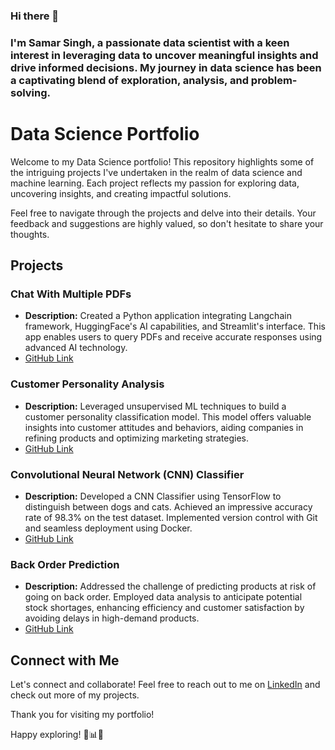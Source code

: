 ### Hi there 👋

### I'm Samar Singh, a passionate data scientist with a keen interest in leveraging data to uncover meaningful insights and drive informed decisions. My journey in data science has been a captivating blend of exploration, analysis, and problem-solving.

# Data Science Portfolio

Welcome to my Data Science portfolio! This repository highlights some of the intriguing projects I've undertaken in the realm of data science and machine learning. Each project reflects my passion for exploring data, uncovering insights, and creating impactful solutions. 

Feel free to navigate through the projects and delve into their details. Your feedback and suggestions are highly valued, so don't hesitate to share your thoughts.

## Projects

### Chat With Multiple PDFs
- **Description:** Created a Python application integrating Langchain framework, HuggingFace's AI capabilities, and Streamlit's interface. This app enables users to query PDFs and receive accurate responses using advanced AI technology.
- [GitHub Link](https://github.com/Samargithubb/Chat_With_multiple_PDF)

### Customer Personality Analysis
- **Description:** Leveraged unsupervised ML techniques to build a customer personality classification model. This model offers valuable insights into customer attitudes and behaviors, aiding companies in refining products and optimizing marketing strategies.
- [GitHub Link](https://github.com/Samargithubb/Customer-Personality-Analysis)

### Convolutional Neural Network (CNN) Classifier
- **Description:** Developed a CNN Classifier using TensorFlow to distinguish between dogs and cats. Achieved an impressive accuracy rate of 98.3% on the test dataset. Implemented version control with Git and seamless deployment using Docker.
- [GitHub Link](https://github.com/Samargithubb/CNNClassifier)

### Back Order Prediction
- **Description:** Addressed the challenge of predicting products at risk of going on back order. Employed data analysis to anticipate potential stock shortages, enhancing efficiency and customer satisfaction by avoiding delays in high-demand products.
- [GitHub Link](https://github.com/Samargithubb/Back-Order-Prediction-Project)


## Connect with Me
Let's connect and collaborate! Feel free to reach out to me on [LinkedIn](https://www.linkedin.com/in/samar-singh-119855206) and check out more of my projects.

Thank you for visiting my portfolio!

Happy exploring! 🚀📊🤖

<!--
**Samargithubb/Samargithubb** is a ✨ _special_ ✨ repository because its `README.md` (this file) appears on your GitHub profile.

Here are some ideas to get you started:

- 🔭 I’m currently working on ...
- 🌱 I’m currently learning ...
- 👯 I’m looking to collaborate on ...
- 🤔 I’m looking for help with ...
- 💬 Ask me about ...
- 📫 How to reach me: ...
- 😄 Pronouns: ...
- ⚡ Fun fact: ...
-->
